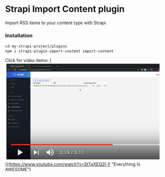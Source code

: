 # Strapi Import Content plugin

Import RSS items to your content type with Strapi.

### Installation

```
cd my-strapi-project/plugins
npm i strapi-plugin-import-content import-content
```


Click for video demo:
[![Click for demo video](video_thumbnail.png)]((https://www.youtube.com/watch?v=StTqXEQ2l-Y "Everything Is AWESOME")
